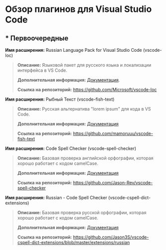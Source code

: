 # Обзор плагинов для Visual Studio Code
## * Первоочередные
**Имя расширения:** Russian Language Pack for Visual Studio Code (vscode-loc)
> **Описание:** Языковой пакет для русского языка и локализации интерфейса в VS Code.
>
> **Дополнительная информация:** [Документация](https://code.visualstudio.com/docs/getstarted/locales).
>
> **Ссылка на репозиторий:** https://github.com/Microsoft/vscode-loc

**Имя расширения:** Рыбный Текст (vscode-fish-text)
> **Описание:** Русская альтернатива "lorem ipsum" для кода в VS Code.
>
> **Дополнительная информация:** [Документация](https://github.com/mamoruuu/vscode-fish-text/blob/master/README.md)
>
> **Ссылка на репозиторий:** https://github.com/mamoruuu/vscode-fish-text

**Имя расширения:** Code Spell Checker (vscode-spell-checker)
> **Описание:** Базовая проверка английской орфографии, которая хорошо работает с кодом camelCase.
>
> **Дополнительная информация:** [Документация](https://github.com/Jason-Rev/vscode-spell-checker/blob/master/client/README.md)
>
> **Ссылка на репозиторий:** https://github.com/Jason-Rev/vscode-spell-checker

**Имя расширения:** Russian - Code Spell Checker (vscode-cspell-dict-extensions)
> **Описание:** Базовая проверка русской орфографии, которая хорошо работает с кодом camelCase.
>
> **Дополнительная информация:** [Документация](https://github.com/Jason3S/vscode-cspell-dict-extensions/blob/master/extensions/russian/README.md)
>
> **Ссылка на репозиторий:** https://github.com/Jason3S/vscode-cspell-dict-extensions/blob/master/extensions/russian
